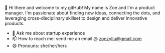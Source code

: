 👋 Hi there and welcome to my gitHub! My name is Zoe and I'm a product manager. I'm passionate about finding new ideas, connecting the dots, and leveraging cross-disciplinary skillset to design and deliver innovative products.

- 💬 Ask me about startup experience
- 📫 How to reach me: send me an email @ zoezyliu@gmail.com
- 😄 Pronouns: she/her/hers
